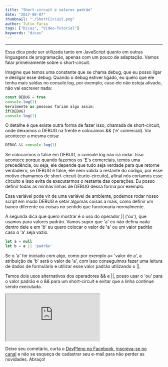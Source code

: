 ```yaml
---
title: "Short-circuit e valores padrão"
date: "2017-08-07"
thumbnail: "./ShortCircuit.png"
author: Tulio Faria
tags: ["Dicas", "Video-Tutorial"]
keywords: "dicas"
---
```


---
Essa dica pode ser utilizada tanto em JavaScript quanto em outras linguagens de programação, apenas com um pouco de adaptação. Vamos falar primeiramente sobre o short-circuit. 

Imagine que temos uma constante que se chama debug, que eu posso ligar e desligar esse debug. Quando o debug estiver ligado, eu quero que ele tenha mais saídas no console.log, por exemplo, caso ele não esteja ativado, não vai escrever nada:

```jsx
const DEBUG = true
console.log(1)
Geralmente as pessoas fariam algo assim:
if(DEBUG)
console.log(1)
```

O detalhe é que existe outra forma de fazer isso, chamada de short-circuit, onde deixamos o DEBUG na frente e colocamos && ('e' comercial). Vai acontecer a mesma coisa:

```jsx
DEBUG && console.log(1)
```

Se colocarmos o false em DEBUG, o console.log não irá rodar. Isso acontece porque quando fazemos os 'E's comerciais, temos uma precedência, ou seja, ele depende que tudo seja verdade para que retorne verdadeiro, se DEBUG é false, ele nem valida o restante do código, por esse motivo chamamos de short-circuit (curto-circuito), afinal nós cortamos esse circuito e isso evita de executarmos o restante das operações. Eu posso definir todas as minhas linhas de DEBUG dessa forma por exemplo. 

Essa variável pode vir de uma variável de ambiente, podemos rodar nosso script em modo DEBUG e setar algumas coisas a mais, como definir um banco diferente ou coisas no sentido que funcionaria normalmente. 

A segunda dica que quero mostrar é o uso do operador || ('ou'), que usamos para valores padrão. Vamos supor que 'a' eu não defina nada dentro dele e em 'b' eu quero colocar o valor de 'a' ou um valor padrão caso o 'a' seja vazio.

```jsx
let a = null
let b = a || 'padrão'
```

Se o 'a' for iniciado com algo, como por exemplo a= 'valor de a', a atribuição de 'b' será o valor de 'a', com isso conseguimos fazer uma leitura de dados de formulário e utilizar esse valor padrão utilizando o ||. 

Temos dois usos alternativos dos operadores && e ||, posso usar o 'ou' para o valor padrão e o && para um short-circuit e evitar que a linha continue sendo executada. 

<div class="embed-responsive embed-responsive-16by9 mb-4">
  <iframe class="embed-responsive-item" src="https://www.youtube.com/embed/GBcsH6LXzK8" allowfullscreen></iframe>
</div>

Deixe seu cometário, curta o [DevPleno no Facebook](https://www.facebook.com/devpleno), [inscreva-se no canal](https://www.youtube.com/devplenocom) e não se esqueça de cadastrar seu e-mail para não perder as novidades. Abraço!